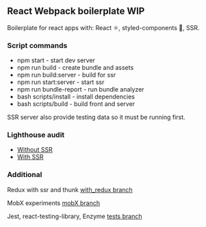 ## React Webpack boilerplate WIP

Boilerplate for react apps with: React ⚛️, styled-components 💅, SSR.

### Script commands
+ npm start - start dev server
+ npm run build - create bundle and assets
+ npm run build:server - build for ssr
+ npm run start:server - start ssr
+ npm run bundle-report - run bundle analyzer 
+ bash scripts/install - install dependencies
+ bash scripts/build - build front and server

SSR server also provide testing data so it must be running first.

### Lighthouse audit
+ [Without SSR](https://s.mail.ru/Giz9/rdPVNA2Gj)
+ [With SSR](https://s.mail.ru/5Xdg/L5V22pmk2)

### Additional
Redux with ssr and thunk [with_redux branch](https://github.com/akashuba/react-boilerplate/tree/with_redux)

MobX experiments [mobX branch](https://github.com/akashuba/react-boilerplate/tree/mobX)

Jest, react-testing-library, Enzyme [tests branch](https://github.com/akashuba/react-boilerplate/tree/tests)
